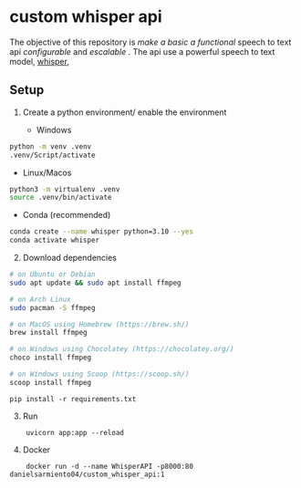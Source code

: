 # custom whisper api

The objective of this repository is *make a basic a functional* speech to text api *configurable* and *escalable* . The api use a powerful speech to text model, [whisper](https://github.com/openai/whisper),

## Setup

1. Create a python environment/ enable the environment
    
    - Windows

``` bash
python -m venv .venv
.venv/Script/activate
```

  - Linux/Macos

```bash
python3 -m virtualenv .venv
source .venv/bin/activate
```

  - Conda (recommended)

```bash
conda create --name whisper python=3.10 --yes
conda activate whisper
```

2. Download dependencies


```bash
# on Ubuntu or Debian
sudo apt update && sudo apt install ffmpeg

# on Arch Linux
sudo pacman -S ffmpeg

# on MacOS using Homebrew (https://brew.sh/)
brew install ffmpeg

# on Windows using Chocolatey (https://chocolatey.org/)
choco install ffmpeg

# on Windows using Scoop (https://scoop.sh/)
scoop install ffmpeg
```

```
pip install -r requirements.txt
```

3. Run

```
    uvicorn app:app --reload
```

4. Docker

```
    docker run -d --name WhisperAPI -p8000:80 danielsarmiento04/custom_whisper_api:1
```
